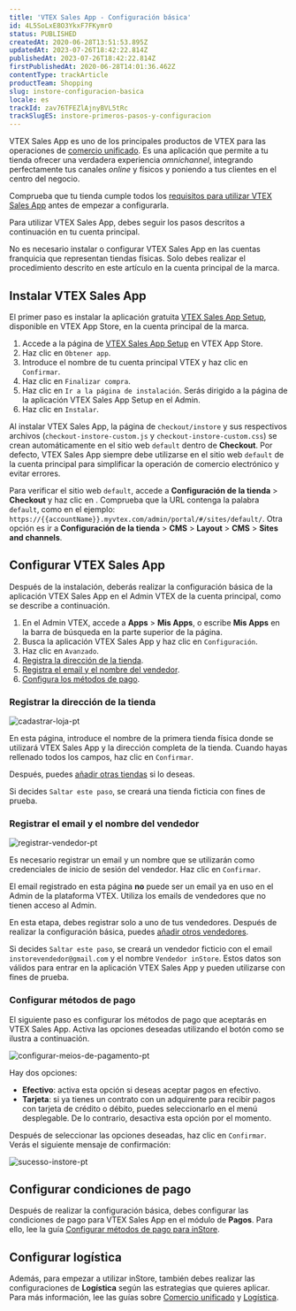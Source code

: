 ```yaml
---
title: 'VTEX Sales App - Configuración básica'
id: 4L5SoLxE8O3YkxF7FKymrO
status: PUBLISHED
createdAt: 2020-06-28T13:51:53.895Z
updatedAt: 2023-07-26T18:42:22.814Z
publishedAt: 2023-07-26T18:42:22.814Z
firstPublishedAt: 2020-06-28T14:01:36.462Z
contentType: trackArticle
productTeam: Shopping
slug: instore-configuracion-basica
locale: es
trackId: zav76TFEZlAjnyBVL5tRc
trackSlugES: instore-primeros-pasos-y-configuracion
---
```


VTEX Sales App es uno de los principales productos de VTEX para las operaciones de [comercio unificado](https://help.vtex.com/pt/tracks/estrategias-de-comercio-unificado--3WGDRRhc3vf1MJb9zGncnv). Es una aplicación que permite a tu tienda ofrecer una verdadera experiencia <i>omnichannel</i>, integrando perfectamente tus canales <i>online</i> y físicos y poniendo a tus clientes en el centro del negocio.

<div class="alert alert-info">
<p>Comprueba que tu tienda cumple todos los <a href="https://help.vtex.com/pt/tracks/instore-primeiros-passos--6N0QlieWqboSVU2ehgAVAb/1wtAanSRA3g2316dw7bw8u">requisitos para utilizar VTEX Sales App</a> antes de empezar a configurarla.</p>
</div>

Para utilizar VTEX Sales App, debes seguir los pasos descritos a continuación en tu cuenta principal.

<div class="alert alert-warning">
<p> No es necesario instalar o configurar VTEX Sales App en las cuentas franquicia que representan tiendas físicas. Solo debes realizar el procedimiento descrito en este artículo en la cuenta principal de la marca.</p>
</div>

## Instalar VTEX Sales App

El primer paso es instalar la aplicación gratuita [VTEX Sales App Setup](https://apps.vtex.com/vtex-instore/p), disponible en VTEX App Store, en la cuenta principal de la marca.

1. Accede a la página de [VTEX Sales App Setup](https://apps.vtex.com/vtex-instore/p) en VTEX App Store.
2. Haz clic en `Obtener app`.
3. Introduce el nombre de tu cuenta principal VTEX y haz clic en `Confirmar`.
4. Haz clic en `Finalizar compra`.
5. Haz clic en `Ir a la página de instalación`. Serás dirigido a la página de la aplicación VTEX Sales App Setup en el Admin.
6. Haz clic en `Instalar`.

Al instalar VTEX Sales App, la página de `checkout/instore` y sus respectivos archivos (`checkout-instore-custom.js` y `checkout-instore-custom.css`) se crean automáticamente en el sitio web `default` dentro de **Checkout**. Por defecto, VTEX Sales App siempre debe utilizarse en el sitio web `default` de la cuenta principal para simplificar la operación de comercio electrónico y evitar errores.

Para verificar el sitio web `default`, accede a **Configuración de la tienda** > **Checkout** y haz clic en <i class="fas fa-cog"></i>. Comprueba que la URL contenga la palabra `default`, como en el ejemplo: `https://{{accountName}}.myvtex.com/admin/portal/#/sites/default/`. Otra opción es ir a **Configuración de la tienda** > **CMS** > **Layout** > **CMS** > **Sites and channels**.

## Configurar VTEX Sales App

Después de la instalación, deberás realizar la configuración básica de la aplicación VTEX Sales App en el Admin VTEX de la cuenta principal, como se describe a continuación.

1. En el Admin VTEX, accede a **Apps** > **Mis Apps**, o escribe **Mis Apps** en la barra de búsqueda en la parte superior de la página.
2. Busca la aplicación VTEX Sales App y haz clic en <i class="fa-solid fa-gear"></i> `Configuración`.
3. Haz clic en `Avanzado`.
4. [Registra la dirección de la tienda](#cadastre-o-endereco-da-loja).
5. [Registra el email y el nombre del vendedor](#registre-o-email-e-nome-do-vendedor).
6. [Configura los métodos de pago](#configure-os-meios-de-pagamento).

### Registrar la dirección de la tienda

![cadastrar-loja-pt](//images.contentful.com/alneenqid6w5/51ICHIzuWsMAwPCVwQuQoB/071ec5240f968e662badf4e828954072/cadastrar-loja-pt.png)

En esta página, introduce el nombre de la primera tienda física donde se utilizará VTEX Sales App y la dirección completa de la tienda. Cuando hayas rellenado todos los campos, haz clic en `Confirmar`.

Después, puedes [añadir otras tiendas](https://help.vtex.com/pt/tracks/instore-setting-up--zav76TFEZlAjnyBVL5tRc/5PSjRstg7UU4lOm0s8aqKN) si lo deseas.

Si decides `Saltar este paso`, se creará una tienda ficticia con fines de prueba.

### Registrar el email y el nombre del vendedor

![registrar-vendedor-pt](//images.contentful.com/alneenqid6w5/5PvZutdPYWkm7rj4HCrlPC/0316ea7fd74dae942a64e5fdb22f3807/registrar-vendedor-pt.png)

Es necesario registrar un email y un nombre que se utilizarán como credenciales de inicio de sesión del vendedor. Haz clic en `Confirmar`.

<div class="alert alert-warning">
<p>El email registrado en esta página <strong>no</strong> puede ser un email ya en uso en el Admin de la plataforma VTEX. Utiliza los emails de vendedores que no tienen acceso al Admin.</p>
</div>

En esta etapa, debes registrar solo a uno de tus vendedores. Después de realizar la configuración básica, puedes [añadir otros vendedores](https://help.vtex.com/pt/tracks/instore-setting-up--zav76TFEZlAjnyBVL5tRc/5PSjRstg7UU4lOm0s8aqKN).

Si decides `Saltar este paso`, se creará un vendedor ficticio con el email `instorevendedor@gmail.com` y el nombre `Vendedor inStore`. Estos datos son válidos para entrar en la aplicación VTEX Sales App y pueden utilizarse con fines de prueba.

### Configurar métodos de pago

El siguiente paso es configurar los métodos de pago que aceptarás en VTEX Sales App. Activa las opciones deseadas utilizando el botón <i class="fas fa-toggle-on"></i> como se ilustra a continuación.

![configurar-meios-de-pagamento-pt](//images.contentful.com/alneenqid6w5/3kjTg7Y2tUI5UErQBsGc02/5174724afd2987a4b8f578c1d74b87b9/configurar-meios-de-pagamento-pt.gif)

Hay dos opciones:

* **Efectivo**\: activa esta opción si deseas aceptar pagos en efectivo.
* **Tarjeta**\: si ya tienes un contrato con un adquirente para recibir pagos con tarjeta de crédito o débito, puedes seleccionarlo en el menú desplegable. De lo contrario, desactiva esta opción por el momento.

Después de seleccionar las opciones deseadas, haz clic en `Confirmar`. Verás el siguiente mensaje de confirmación:

![sucesso-instore-pt](//images.contentful.com/alneenqid6w5/nVSjiQuE0EXIYecELJJFQ/79a0d24adb51e7ad68f371afe5ca0491/sucesso-instore-pt.png)

## Configurar condiciones de pago

Después de realizar la configuración básica, debes configurar las condiciones de pago para VTEX Sales App en el módulo de **Pagos**. Para ello, lee la guía [Configurar métodos de pago para inStore](https://help.vtex.com/pt/tracks/instore-pagamentos--43B4Nr7uZva5UdwWEt3PEy).

## Configurar logística

Además, para empezar a utilizar inStore, también debes realizar las configuraciones de __Logística__ según las estrategias que quieres aplicar. Para más información, lee las guías sobre [Comercio unificado](https://help.vtex.com/pt/tracks/estrategias-de-comercio-unificado--3WGDRRhc3vf1MJb9zGncnv) y [Logística](https://help.vtex.com/pt/tracks/logistica-101--13TFDwDttPl9ki9OXQhyjx).

